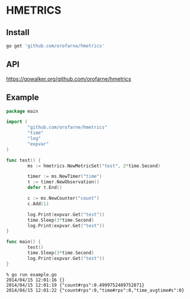 HMETRICS
========

Install
-------
```bash
go get 'github.com/orofarne/hmetrics'
```

API
---
https://gowalker.org/github.com/orofarne/hmetrics

Example
-------
```Go
package main

import (
        "github.com/orofarne/hmetrics"
        "time"
        "log"
        "expvar"
)

func test() {
        ms := hmetrics.NewMetricSet("test", 2*time.Second)

        timer := ms.NewTimer("time")
        τ := timer.NewObservation()
        defer τ.End()

        c := ms.NewCounter("count")
        c.Add(1)

        log.Print(expvar.Get("test"))
        time.Sleep(3*time.Second)
        log.Print(expvar.Get("test"))
}

func main() {
        test()
        time.Sleep(3*time.Second)
        log.Print(expvar.Get("test"))
}
```

```
% go run example.go
2014/04/15 12:01:16 {}
2014/04/15 12:01:19 {"count#rps":0.4999752489752871}
2014/04/15 12:01:22 {"count#rps":0,"time#rps":0,"time_avgtime#s":0}
```
